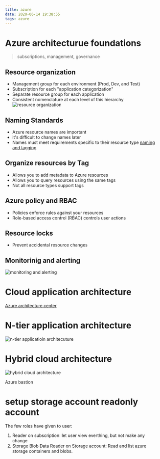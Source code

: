 ```yaml
---
title: azure
date: 2020-06-14 19:38:55
tags: azure
---
```

# Azure architecturue foundations
> subscriptions, management, governance
## Resource organization
- Management group for each environment (Prod, Dev, and Test)
- Subscription for each "application categorization"
- Separate resource group for each application
- Consistent nomenclature at each level of this hierarchy
![resource organization](https://i.imgur.com/jpBakdZ.png "resource organization") 
## Naming Standards
- Azure resource names are important
- it's difficult to change names later
- Names must meet requirements specific to their resource type
[naming and tagging](https://docs.microsoft.com/en-us/azure/cloud-adoption-framework/ready/azure-best-practices/naming-and-tagging)
## Organize resources by Tag
- Allows you to add metadata to Azure resources
- Allows you to query resources using the same tags
- Not all resource types support tags
## Azure policy and RBAC
- Policies enforce rules against your resources
- Role-based access control (RBAC) controls user actions
## Resource locks
- Prevent accidental resource changes
## Monitorinig and alerting
![monitoring and alerting](https://i.imgur.com/5mS3fbB.png) 

# Cloud application architecture
[Azure architecture center](https://docs.microsoft.com/en-us/azure/architecture/ "Azure architecture center")

# N-tier application architecture
![n-tier applicatioin architecuture](https://i.imgur.com/ziZzQrN.png)

# Hybrid cloud architecture
![hybrid cloud architecture](https://i.imgur.com/VxYsaXo.png)

Azure bastion


# setup storage account readonly account
The few roles have given to user:
1. Reader on subscription: let user view everthing, but not make any change
2. Storage Blob Data Reader on Storage account: Read and list azure storage containers and blobs.
